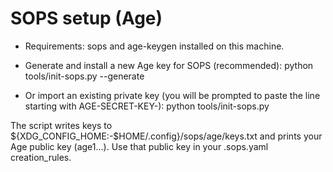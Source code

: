 # SOPS setup (Age)

- Requirements: sops and age-keygen installed on this machine.

- Generate and install a new Age key for SOPS (recommended):
  python tools/init-sops.py --generate

- Or import an existing private key (you will be prompted to paste the line starting with AGE-SECRET-KEY-):
  python tools/init-sops.py

The script writes keys to ${XDG_CONFIG_HOME:-$HOME/.config}/sops/age/keys.txt and prints your Age public key (age1...). Use that public key in your .sops.yaml creation_rules.

